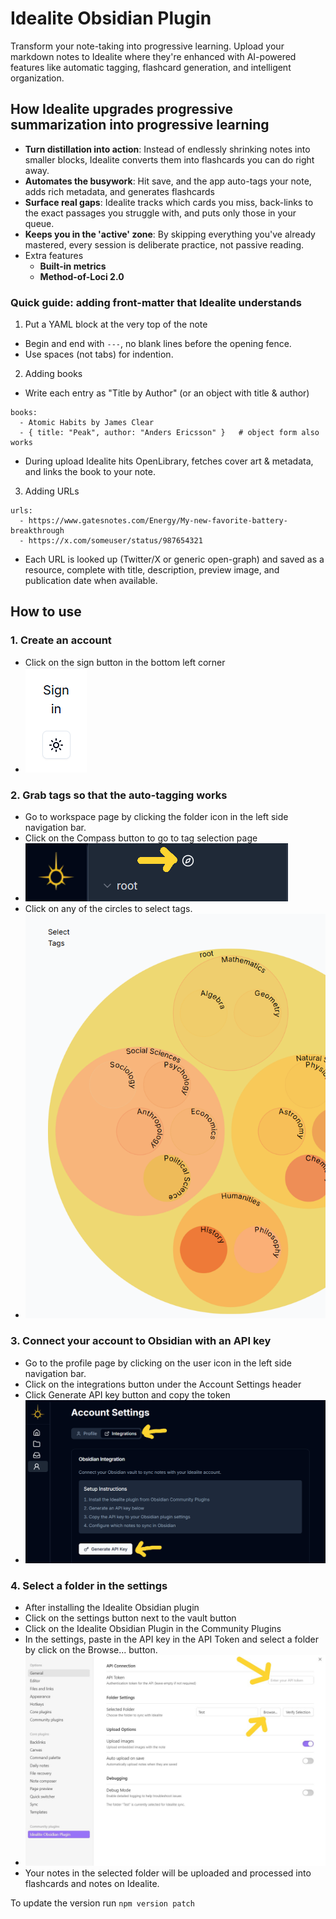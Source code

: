 # Idealite Obsidian Plugin

Transform your note-taking into progressive learning. Upload your markdown notes to Idealite where they're enhanced with AI-powered features like automatic tagging, flashcard generation, and intelligent organization.

## How Idealite upgrades progressive summarization into progressive learning

-   **Turn distillation into action**: Instead of endlessly shrinking notes into smaller blocks, Idealite converts them into flashcards you can do right away.
-   **Automates the busywork**: Hit save, and the app auto-tags your note, adds rich metadata, and generates flashcards
-   **Surface real gaps**: Idealite tracks which cards you miss, back-links to the exact passages you struggle with, and puts only those in your queue.
-   **Keeps you in the 'active' zone**: By skipping everything you've already mastered, every session is deliberate practice, not passive reading.
-   Extra features
    -   **Built-in metrics**
    -   **Method-of-Loci 2.0**

### Quick guide: adding front-matter that Idealite understands

1. Put a YAML block at the very top of the note

-   Begin and end with `---`, no blank lines before the opening fence.
-   Use spaces (not tabs) for indention.

2. Adding books

-   Write each entry as "Title by Author" (or an object with title & author)

```
books:
  - Atomic Habits by James Clear
  - { title: "Peak", author: "Anders Ericsson" }   # object form also works
```

-   During upload Idealite hits OpenLibrary, fetches cover art & metadata, and links the book to your note.

3. Adding URLs

```
urls:
  - https://www.gatesnotes.com/Energy/My-new-favorite-battery-breakthrough
  - https://x.com/someuser/status/987654321
```

-   Each URL is looked up (Twitter/X or generic open-graph) and saved as a resource, complete with title, description, preview image, and publication date when available.

## How to use

### 1. Create an account

-   Click on the sign button in the bottom left corner
-   ![Sign-In](docs/images/sign_in.png)

### 2. Grab tags so that the auto-tagging works

-   Go to workspace page by clicking the folder icon in the left side navigation bar.
-   Click on the Compass button to go to tag selection page
-   ![Tag-Selection-Page](docs/images/global-tags.png)
-   Click on any of the circles to select tags.
-   ![Tag-selection](docs/images/select-tags.png)

### 3. Connect your account to Obsidian with an API key

-   Go to the profile page by clicking on the user icon in the left side navigation bar.
-   Click on the integrations button under the Account Settings header
-   Click Generate API key button and copy the token
-   ![Generate-API-Key](docs/images/generate-api-key.png)

### 4. Select a folder in the settings

-   After installing the Idealite Obsidian plugin
-   Click on the settings button next to the vault button
-   Click on the Idealite Obsidian Plugin in the Community Plugins
-   In the settings, paste in the API key in the API Token and select a folder by click on the Browse... button.
-   ![Plugin-Settings](docs/images/plugin-settings.jpg)
-   Your notes in the selected folder will be uploaded and processed into flashcards and notes on Idealite.

To update the version run `npm version patch`
